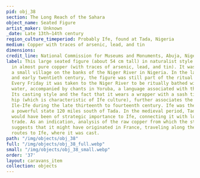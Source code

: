 ```yaml
---
pid: obj_38
section: The Long Reach of the Sahara
object_name: Seated Figure
artist_maker: Unknown
_date: Late 13th–14th century
region_culture_timeperiod: Probably Ife, found at Tada, Nigeria
medium: Copper with traces of arsenic, lead, and tin
dimensions: 
credit_line: National Commission for Museums and Monuments, Abuja, Nigeria
label: This large seated figure (about 54 cm tall) in naturalist style is hollow-cast
  in almost pure copper (with traces of arsenic, lead, and tin). It was found at Tada,
  a small village on the banks of the Niger River in Nigeria. In the late nineteenth
  and early twentieth century, the figure was still part of the ritual life of Tada.
  Every Friday it was taken to the Niger River to be ritually bathed with sand and
  water, accompanied by chants in Yoruba, a language associated with the city of Ife.
  Its casting style and the fact that it wears a wrapper with a sash tied on its left
  hip (which is characteristic of Ife culture), further associates the figure with
  Ile-Ife during the late thirteenth to fourteenth century. Ife was the capital of
  a powerful state 120 miles south of Tada. In the medieval period, Tada’s location
  would have been of strategic importance to Ife, connecting it with long-distance
  trade. As an indication, analysis of the raw copper from which the statue is made
  suggests that it might have originated in France, traveling along these very trade
  routes to Ife, where it was cast.
path: "/img/objects/obj_38"
full: "/img/objects/obj_38_full.webp"
small: "/img/objects/obj_38_small.webp"
order: '37'
layout: caravans_item
collection: objects
---
```

